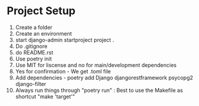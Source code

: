 Project Setup
====================

1. Create a folder
2. Create an environment
3. start django-admin startproject project .
4. Do .gitignore
5. do README.rst
6. Use poetry init
7. Use MIT for liscense and no for main/development dependencies
8. Yes for confirmation - We get .toml file
9. Add dependencies - poetry add Django djangorestframework psycopg2 django-filter
10. Always run things through "poetry run" : Best to use the Makefile as shortcut "make 'target'"
